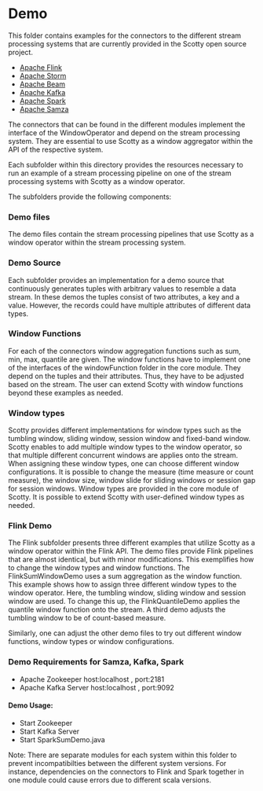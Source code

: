 # Demo

This folder contains examples for the connectors to the different stream processing systems 
that are currently provided in the Scotty open source project.
- [Apache Flink](https://flink.apache.org/)
- [Apache Storm](https://storm.apache.org/)
- [Apache Beam](https://beam.apache.org/)
- [Apache Kafka](https://kafka.apache.org/)
- [Apache Spark](https://spark.apache.org/)
- [Apache Samza](http://samza.apache.org/)

The connectors that can be found in the different modules implement the interface of the WindowOperator and depend on the stream processing system. They are
essential to use Scotty as a window aggregator within the API of the respective system.

Each subfolder within this directory provides the resources necessary to run an example of a stream processing pipeline 
on one of the stream processing systems with Scotty as a window operator.

The subfolders provide the following components:

### Demo files

The demo files contain the stream processing pipelines that use Scotty as a window operator within the 
stream processing system.

### Demo Source

Each subfolder provides an implementation for a demo source that continuously generates tuples with arbitrary values
to resemble a data stream. In these demos the tuples consist of two attributes, a key and a value. 
However, the records could have multiple attributes of different data types.

### Window Functions

For each of the connectors window aggregation functions such as sum, min, max, quantile are given. 
The window functions have to implement one of the interfaces of the windowFunction folder in the core module.
They depend on the tuples and their attributes. Thus, they have to be adjusted based on the stream.
The user can extend Scotty with window functions beyond these examples as needed.

### Window types

Scotty provides different implementations for window types such as the tumbling window, sliding window, session window 
and fixed-band window.
Scotty enables to add multiple window types to the window operator, so that multiple different concurrent
windows are applies onto the stream.
When assigning these window types, one can choose different window configurations.
It is possible to change the measure (time measure or count measure), the window size, window slide
for sliding windows or session gap for session windows. 
Window types are provided in the core module of Scotty. It is possible to extend Scotty 
with user-defined window types as needed.

### Flink Demo

The Flink subfolder presents three different examples that utilize Scotty as a window operator within the Flink API.
The demo files provide Flink pipelines that are almost identical, but with minor modifications.
This exemplifies how to change the window types and window functions.
The FlinkSumWindowDemo uses a sum aggregation as the window function. This example shows how to
assign three different window types to the window operator. Here, the tumbling window, sliding window and session window are used.
To change this up, the FlinkQuantileDemo applies the quantile window function onto the stream.
A third demo adjusts the tumbling window to be of count-based measure.

Similarly, one can adjust the other demo files to try out different window functions, window types or window configurations.

### Demo Requirements for Samza, Kafka, Spark

* Apache Zookeeper host:localhost , port:2181
* Apache Kafka Server host:localhost , port:9092

#### Demo Usage:
* Start Zookeeper
* Start Kafka Server
* Start SparkSumDemo.java


Note:
There are separate modules for each system within this folder to prevent incompatibilties between the different system versions.
For instance, dependencies on the connectors to Flink and Spark together in one module could cause errors due to different scala versions.